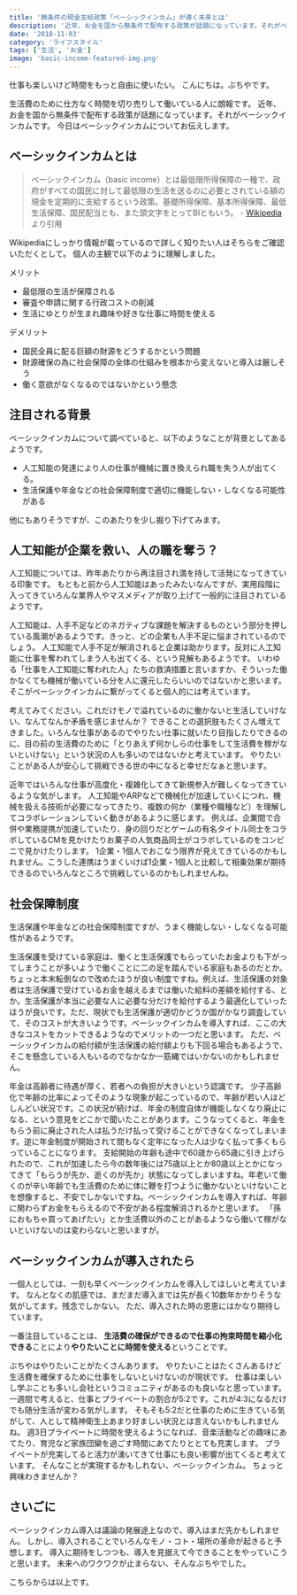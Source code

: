 ```yaml
---
title: '無条件の現金支給政策「ベーシックインカム」が導く未来とは'
description: '近年、お金を国から無条件で配布する政策が話題になっています。それがベーシックインカムです。今日はベーシックインカムについてお伝えします。'
date: '2018-11-03'
category: 'ライフスタイル'
tags: ['生活', 'お金']
image: 'basic-income-featured-img.png'
---
```


仕事も楽しいけど時間をもっと自由に使いたい。
こんにちは。ぶちやです。

生活費のために仕方なく時間を切り売りして働いている人に朗報です。
近年、お金を国から無条件で配布する政策が話題になっています。それがベーシックインカムです。
今日はベーシックインカムについてお伝えします。

## ベーシックインカムとは

> ベーシックインカム（basic income）とは最低限所得保障の一種で、政府がすべての国民に対して最低限の生活を送るのに必要とされている額の現金を定期的に支給するという政策。基礎所得保障、基本所得保障、最低生活保障、国民配当とも、また頭文字をとってBIともいう。 - [Wikipedia](https://ja.wikipedia.org/wiki/%E3%83%99%E3%83%BC%E3%82%B7%E3%83%83%E3%82%AF%E3%82%A4%E3%83%B3%E3%82%AB%E3%83%A0)より引用

Wikipediaにしっかり情報が載っているので詳しく知りたい人はそちらをご確認いただくとして。
個人の主観で以下のように理解しました。

メリット

* 最低限の生活が保障される
* 審査や申請に関する行政コストの削減
* 生活にゆとりが生まれ趣味や好きな仕事に時間を使える

デメリット

* 国民全員に配る巨額の財源をどうするかという問題
* 財源確保の為に社会保障の全体の仕組みを根本から変えないと導入は厳しそう
* 働く意欲がなくなるのではないかという懸念

## 注目される背景

ベーシックインカムについて調べていると、以下のようなことが背景としてあるようです。

* 人工知能の発達により人の仕事が機械に置き換えられ職を失う人が出てくる。
* 生活保護や年金などの社会保障制度で適切に機能しない・しなくなる可能性がある

他にもありそうですが、このあたりを少し掘り下げてみます。

## 人工知能が企業を救い、人の職を奪う？

人工知能については、昨年あたりから再注目され満を持して活発になってきている印象です。
もともと前から人工知能はあったみたいなんですが、実用段階に入ってきていろんな業界人やマスメディアが取り上げて一般的に注目されているようです。

人工知能は、人手不足などのネガティブな課題を解決するものという部分を押している風潮があるようです。きっと、どの企業も人手不足に悩まされているのでしょう。
人工知能で人手不足が解消されると企業は助かります。反対に人工知能に仕事を奪われてしまう人も出てくる、という見解もあるようです。
いわゆる「仕事を人工知能に奪われた人」たちの救済措置と言いますか、そういった働かなくても機械が働いている分を人に還元したらいいのではないかと思います。そこがベーシックインカムに繋がってくると個人的には考えています。

考えてみてください。これだけモノで溢れているのに働かないと生活していけない、なんてなんか矛盾を感じませんか？
できることの選択肢もたくさん増えてきました。いろんな仕事があるのでやりたい仕事に就いたり目指したりできるのに、目の前の生活費のために「とりあえず何かしらの仕事をして生活費を稼がないといけない」という状況の人も多いのではないかと考えています。
やりたいことがある人が安心して挑戦できる世の中になると幸せだなぁと思います。

近年ではいろんな仕事が高度化・複雑化してきて新規参入が難しくなってきているような気がします。
人工知能やARPなどで機械化が加速していくにつれ、機械を扱える技術が必要になってきたり、複数の何か（業種や職種など）を理解してコラボレーションしていく動きがあるように感じます。
例えば、企業間で合併や業務提携が加速していたり、身の回りだとゲームの有名タイトル同士をコラボしているCMを見かけたりお菓子の人気商品同士がコラボしているのをコンビニで見かけたりします。
1企業・1個人でおこなう限界が見えてきているのかもしれません。こうした連携はうまくいけば1企業・1個人と比較して相乗効果が期待できるのでいろんなところで挑戦しているのかもしれませんね。

## 社会保障制度

生活保護や年金などの社会保障制度ですが、うまく機能しない・しなくなる可能性があるようです。

生活保護を受けている家庭は、働くと生活保護でもらっていたお金よりも下がってしまうことが多いようで働くことに二の足を踏んでいる家庭もあるのだとか。ちょっと本末転倒なので改めたほうが良い制度ですね。例えば、生活保護の対象者は生活保護で受けているお金を越えるまでは働いた給料の差額を給付する、とか。生活保護が本当に必要な人に必要な分だけを給付するよう最適化していったほうが良いです。ただ、現状でも生活保護が適切かどうか国がかなり調査していて、そのコストが大きいようです。ベーシックインカムを導入すれば、ここの大きなコストをカットできるようなのでメリットの一つだと思います。
ただ、ベーシックインカムの給付額が生活保護の給付額よりも下回る場合もあるようで、そこを懸念している人もいるのでなかなか一筋縄ではいかないのかもしれません。

年金は高齢者に待遇が厚く、若者への負担が大きいという認識です。
少子高齢化で年齢の比率によってそのような現象が起こっているので、年齢が若い人ほどしんどい状況です。この状況が続けば、年金の制度自体が機能しなくなり廃止になる、という意見をどこかで聞いたことがあります。こうなってくると、年金をもらう前に廃止された人は払うだけ払って受けることができなくなってしまいます。逆に年金制度が開始されて間もなく定年になった人は少なく払って多くもらっていることになります。
支給開始の年齢も途中で60歳から65歳に引き上げられたので、これが加速したら今の数年後には75歳以上とか80歳以上とかになってきて「もらうが先か、逝くのが先か」状態になってしまいますね。年老いて働くのが辛い年齢でも生活費のために体に鞭を打つように働かないといけないことを想像すると、不安でしかないですね。ベーシックインカムを導入すれば、年齢に関わらずお金をもらえるので不安がある程度解消されるかと思います。
「孫におもちゃ買ってあげたい」とか生活費以外のことがあるようなら働いて稼がないといけないのは変わらないと思いますが。

## ベーシックインカムが導入されたら

一個人としては、一刻も早くベーシックインカムを導入してほしいと考えています。
なんとなくの肌感では、まだまだ導入までは先が長く10数年かかりそうな気がしてます。残念でしかない。
ただ、導入された時の恩恵にはかなり期待しています。

一番注目していることは、 **生活費の確保ができるので仕事の拘束時間を縮小化できる**ことにより**やりたいことに時間を使える**ということです。

ぶちやはやりたいことがたくさんあります。
やりたいことはたくさんあるけど生活費を確保するために仕事をしないといけないのが現状です。
仕事は楽しいし学ぶことも多いし会社というコミュニティがあるのも良いなと思っています。
一週間で考えると、仕事とプライベートの割合が5:2です。これが4:3になるだけでも随分生活が変わる気がします。
そもそも5:2だと仕事のために生きている気がして、人として精神衛生上あまり好ましい状況とは言えないかもしれませんね。
週3日プライベートに時間を使えるようになれば、音楽活動などの趣味にあてたり、育児など家族団欒を過ごす時間にあてたりととても充実します。
プライベートが充実してると活力が湧いてきて仕事にも良い影響が出てくると考えています。
そんなことが実現するかもしれない、ベーシックインカム。
ちょっと興味わきませんか？

## さいごに

ベーシックインカム導入は議論の発展途上なので、導入はまだ先かもしれません。
しかし、導入されることでいろんなモノ・コト・場所の革命が起きると予想します。
導入に期待をしつつも、導入を見据えて今できることをやっていこうと思います。
未来へのワクワクが止まらない、そんなぶちやでした。

こちらからは以上です。